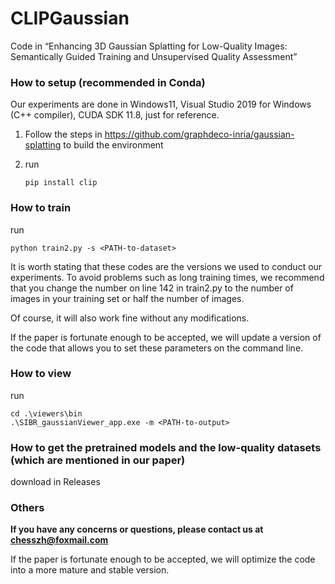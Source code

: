 # CLIPGaussian
Code in “Enhancing 3D Gaussian Splatting for Low-Quality Images: Semantically Guided Training and Unsupervised Quality Assessment”

### How to setup (recommended in Conda)

Our experiments are done in Windows11, Visual Studio 2019 for Windows (C++ compiler), CUDA SDK 11.8, just for reference.

1. Follow the steps in https://github.com/graphdeco-inria/gaussian-splatting to build the environment

2. run

   ```
   pip install clip
   ```

### How to train

run

```
python train2.py -s <PATH-to-dataset>
```

It is worth stating that these codes are the versions we used to conduct our experiments. To avoid problems such as long training times, we recommend that you change the number on line 142 in train2.py to the number of images in your training set or half the number of images. 

Of course, it will also work fine without any modifications. 

If the paper is fortunate enough to be accepted, we will update a version of the code that allows you to set these parameters on the command line.

### How to view

run

```
cd .\viewers\bin
.\SIBR_gaussianViewer_app.exe -m <PATH-to-output>
```

### How to get the pretrained models and the low-quality datasets (which are mentioned in our paper)

download in Releases

### Others

**If you have any concerns or questions, please contact us at chesszh@foxmail.com**

If the paper is fortunate enough to be accepted, we will optimize the code into a more mature and stable version.
